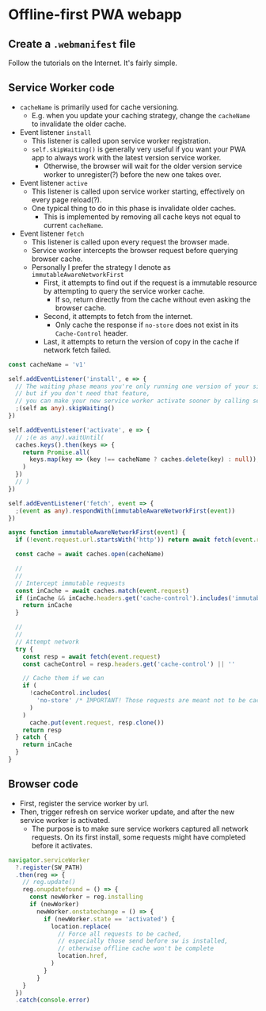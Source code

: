# Offline-first PWA webapp

## Create a `.webmanifest` file
Follow the tutorials on the Internet. It's fairly simple.

## Service Worker code
- `cacheName` is primarily used for cache versioning.
    - E.g. when you update your caching strategy, change the `cacheName` to invalidate the older cache.
- Event listener `install`
  - This listener is called upon service worker registration.
  - `self.skipWaiting()` is generally very useful if you want your PWA app to always work with the latest version service worker.
    - Otherwise, the browser will wait for the older version service worker to unregister(?) before the new one takes over.
- Event listener `active`
  - This listener is called upon service worker starting, effectively on every page reload(?).
  - One typical thing to do in this phase is invalidate older caches.
    - This is implemented by removing all cache keys not equal to current `cacheName`.
- Event listener `fetch`
  - This listener is called upon every request the browser made.
  - Service worker intercepts the browser request before querying browser cache.
  - Personally I prefer the strategy I denote as `immutableAwareNetworkFirst`
    - First, it attempts to find out if the request is a immutable resource by attempting to query the service worker cache.
      - If so, return directly from the cache without even asking the browser cache.
    - Second, it attempts to fetch from the internet.
      - Only cache the response if `no-store` does not exist in its `Cache-Control` header.
    - Last, it attempts to return the version of copy in the cache if network fetch failed.
      
```ts
const cacheName = 'v1'

self.addEventListener('install', e => {
  // The waiting phase means you're only running one version of your site at once,
  // but if you don't need that feature,
  // you can make your new service worker activate sooner by calling self.skipWaiting().
  ;(self as any).skipWaiting()
})

self.addEventListener('activate', e => {
  // ;(e as any).waitUntil(
  caches.keys().then(keys => {
    return Promise.all(
      keys.map(key => (key !== cacheName ? caches.delete(key) : null)),
    )
  })
  // )
})

self.addEventListener('fetch', event => {
  ;(event as any).respondWith(immutableAwareNetworkFirst(event))
})

async function immutableAwareNetworkFirst(event) {
  if (!event.request.url.startsWith('http')) return await fetch(event.request)

  const cache = await caches.open(cacheName)

  //
  //
  // Intercept immutable requests
  const inCache = await caches.match(event.request)
  if (inCache && inCache.headers.get('cache-control').includes('immutable')) {
    return inCache
  }

  //
  //
  // Attempt network
  try {
    const resp = await fetch(event.request)
    const cacheControl = resp.headers.get('cache-control') || ''

    // Cache them if we can
    if (
      !cacheControl.includes(
        'no-store' /* IMPORTANT! Those requests are meant not to be cached */,
      )
    )
      cache.put(event.request, resp.clone())
    return resp
  } catch {
    return inCache
  }
}
```

## Browser code
- First, register the service worker by url.
- Then, trigger refresh on service worker update, and after the new service worker is activated.
  - The purpose is to make sure service workers captured all network requests. On its first install, some requests might have completed before it activates.
```ts
navigator.serviceWorker
  ?.register(SW_PATH)
  .then(reg => {
    // reg.update()
    reg.onupdatefound = () => {
      const newWorker = reg.installing
      if (newWorker)
        newWorker.onstatechange = () => {
          if (newWorker.state == 'activated') {
            location.replace(
              // Force all requests to be cached,
              // especially those send before sw is installed,
              // otherwise offline cache won't be complete
              location.href,
            )
          }
        }
    }
  })
  .catch(console.error)
```